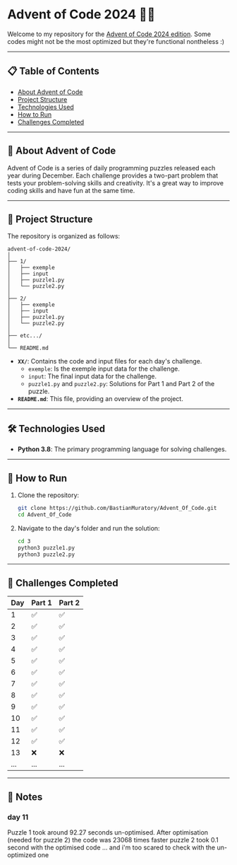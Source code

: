 
# Advent of Code 2024 🎄✨

Welcome to my repository for the [Advent of Code 2024 edition](https://adventofcode.com/2024). Some codes might not be the most optimized but they're functional nontheless :)

---

## 📋 Table of Contents
- [About Advent of Code](#about-advent-of-code)
- [Project Structure](#project-structure)
- [Technologies Used](#technologies-used)
- [How to Run](#how-to-run)
- [Challenges Completed](#challenges-completed)

---

## 🌟 About Advent of Code
Advent of Code is a series of daily programming puzzles released each year during December. Each challenge provides a two-part problem that tests your problem-solving skills and creativity. It's a great way to improve coding skills and have fun at the same time.

---

## 📁 Project Structure
The repository is organized as follows:

```
advent-of-code-2024/
│
├── 1/
│   ├── exemple
│   ├── input
│   ├── puzzle1.py
│   └── puzzle2.py
│
├── 2/
│   ├── exemple
│   ├── input
│   ├── puzzle1.py
│   └── puzzle2.py
│
├── etc.../
│
└── README.md
```

- **`XX/`**: Contains the code and input files for each day's challenge.
  - `exemple`: Is the exemple input data for the challenge.
  - `input`: The final input data for the challenge.
  - `puzzle1.py` and `puzzle2.py`: Solutions for Part 1 and Part 2 of the puzzle.
- **`README.md`**: This file, providing an overview of the project.

---

## 🛠️ Technologies Used
- **Python 3.8**: The primary programming language for solving challenges.
---

## 🚀 How to Run
1. Clone the repository:
   ```bash
   git clone https://github.com/BastianMuratory/Advent_Of_Code.git
   cd Advent_Of_Code
   ```

2. Navigate to the day's folder and run the solution:
   ```bash
   cd 3
   python3 puzzle1.py
   python3 puzzle2.py
   ```

---

## 📅 Challenges Completed
| Day | Part 1 | Part 2 |
|-----|--------|--------|
| 1   | ✅      | ✅      |
| 2   | ✅      | ✅      |
| 3   | ✅      | ✅      |
| 4   | ✅      | ✅      |
| 5   | ✅      | ✅      |
| 6   | ✅      | ✅      |
| 7   | ✅      | ✅      |
| 8   | ✅      | ✅      |
| 9   | ✅      | ✅      |
| 10   | ✅      | ✅      |
| 11   | ✅      | ✅      |
| 12   | ✅      | ✅      |
| 13   | ❌      | ❌      |
| ... | ...    | ...    |

---


## 📅 Notes

### day 11 

Puzzle 1 took around 92.27 seconds un-optimised. After optimisation (needed for puzzle 2) the code was 23068 times faster
puzzle 2 took 0.1 second with the optimised code ... and i'm too scared to check with the un-optimized one